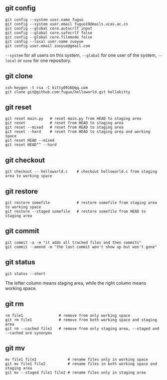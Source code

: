 ## git config
```shell
git config --system user.name fuguo
git config --system user.email fuguo19@mails.ucas.ac.cn
git config --global core.autocrlf input
git config --global core.safecrlf false
git config --global core.filemode false
git config --local user.name zuoyue
git config user.email zuoyue@gmail.com
```
`--system` for all users on this system, `--global` for one user of the system, `--local` or `none` for one repository.

## git clone
```shell
ssh-keygen -t rsa -C kitty0916@qq.com
git clone git@github.com:fuguo/helloworld.git hellokitty
```

## git reset
```shell
git reset main.py   # reset main.py from HEAD to staging area
git reset           # reset from HEAD to staging area
git reset --mixed   # reset from HEAD to staging area
git reset --hard    # reset from HEAD to staging area and working space
git reset HEAD --mixed
git reset HEAD^^ --hard
```

## git checkout
```shell
git checkout -- helloworld.c    # checkout helloworld.c from staging area to working space
```

## git restore
```shell
git restore somefile            # restore somefile from staging area to working space
git restore --staged somefile   # restore somefile from HEAD to staging area
```

## git commit
```shell
git commit -a -m "it adds all tracked files and then commits"
git commit --amend -m "the last commit won't show up but won't gone"
```

## git status
```shell
git status --short
```
The lefter column means staging area, while the right column means working space.

## git rm
```shell
rm file1                # remove from only working space
git rm file1            # remove from both working space and staging area
git rm --cached file1   # remove from only staging area, --staged and --cached are synonyms
```

## git mv
```shell
mv file1 file2              # rename files only in working space
git mv file1 file2          # rename files in both working space and staging area
git mv --staged file1 file2 # rename files only in staging area
```
